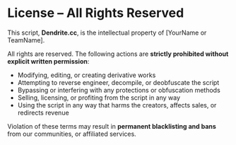# License – All Rights Reserved

This script, **Dendrite.cc**, is the intellectual property of [YourName or TeamName].

All rights are reserved. The following actions are **strictly prohibited without explicit written permission**: 
- Modifying, editing, or creating derivative works  
- Attempting to reverse engineer, decompile, or deobfuscate the script  
- Bypassing or interfering with any protections or obfuscation methods  
- Selling, licensing, or profiting from the script in any way  
- Using the script in any way that harms the creators, affects sales, or redirects revenue

Violation of these terms may result in **permanent blacklisting and bans** from our communities, or affiliated services.
